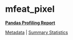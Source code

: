 # mfeat_pixel

[**Pandas Profiling Report**](https://epistasislab.github.io/penn-ml-benchmarks/profile/mfeat_pixel.html)

[Metadata](metadata.yaml) | [Summary Statistics](summary_stats.tsv)
